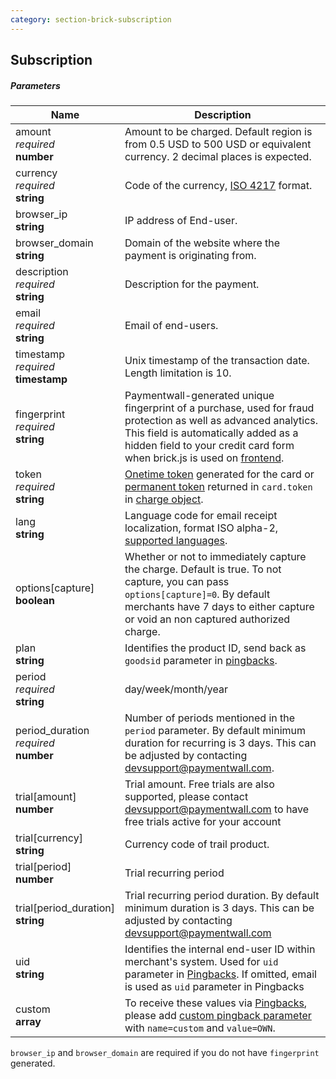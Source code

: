 ```yaml
---
category: section-brick-subscription
---
```


## Subscription

##### Parameters

| Name | Description|
|---|---|
| amount <br>  *required*<br> **number** | Amount to be charged. Default region is from 0.5 USD to 500 USD or equivalent currency. 2 decimal places is expected. |
| currency <br>  *required* <br>  **string** | Code of the currency, [ISO 4217](http://en.wikipedia.org/wiki/ISO_4217#Active_codes) format.|
| browser_ip <br>  **string** | IP address of End-user. |
| browser_domain <br>  **string** | Domain of the website where the payment is originating from. |
| description <br>  *required* <br>  **string** | Description for the payment. |
| email <br>  *required*<br>  **string** | Email of end-users. |
| timestamp <br>  *required* <br>  **timestamp** | Unix timestamp of the transaction date. Length limitation is 10.|
| fingerprint <br>  *required* <br>  **string** | Paymentwall-generated unique fingerprint of a purchase, used for fraud protection as well as advanced analytics. This field is automatically added as a hidden field to your credit card form when brick.js is used on [frontend](#/brick/create-form). |
| token <br>  *required* <br>  **string** | [Onetime token](#section-brick-onetime-token-object) generated for the card or [permanent token](#section-brick-charge-object) returned in ```card.token``` in [charge object](#section-brick-charge-object).|
| lang <br>  **string**  | Language code for email receipt localization, format ISO alpha-2, [supported languages](/lang).|
| options[capture] <br>  **boolean**  | Whether or not to immediately capture the charge. Default is true. To not capture, you can pass ```options[capture]=0```. By default merchants have 7 days to either capture or void an non captured authorized charge. |
| plan<br>  **string**  | Identifies the product ID, send back as ```goodsid``` parameter in [pingbacks](/default-pingback).|
| period <br>  *required*<br> **string** | day/week/month/year |
| period_duration<br>  *required*<br> **number** | Number of periods mentioned in the ```period``` parameter. By default minimum duration for recurring is 3 days. This can be adjusted by contacting [devsupport@paymentwall.com](mailto:devsupport@paymentwall.com). |
| trial[amount] <br> **number** |Trial amount. Free trials are also supported, please contact [devsupport@paymentwall.com](mailto:devsupport@paymentwall.com) to have free trials active for your account |
| trial[currency]<br> **string** | Currency code of trail product.|
| trial[period]<br> **number** | Trial recurring period |
| trial[period_duration]<br> **string** |Trial recurring period duration. By default minimum duration is 3 days. This can be adjusted by contacting [devsupport@paymentwall.com](mailto:devsupport@paymentwall.com) |
| uid<br> **string**  | Identifies the internal end-user ID within merchant's system. Used for ```uid``` parameter in [Pingbacks](/default-pingback). If omitted, email is used as ```uid``` parameter in Pingbacks |
| custom<br>  **array**  | To receive these values via [Pingbacks](/default-pingback), please add [custom pingback parameter](/pingback-custom-parameters) with ```name=custom``` and ```value=OWN```. |

```browser_ip``` and ```browser_domain``` are required if you do not have ```fingerprint``` generated.
